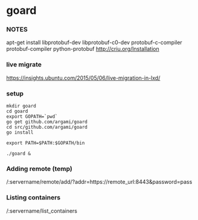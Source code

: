 # goard

### NOTES

apt-get install libprotobuf-dev libprotobuf-c0-dev protobuf-c-compiler protobuf-compiler python-protobuf
http://criu.org/Installation

### live migrate

https://insights.ubuntu.com/2015/05/06/live-migration-in-lxd/

### setup

```
mkdir goard
cd goard
export GOPATH=`pwd`
go get github.com/argami/goard
cd src/github.com/argami/goard
go install

export PATH=$PATH:$GOPATH/bin

./goard &
```

### Adding remote (temp)

/:servername/remote/add/?addr=https://remote_url:8443&password=pass

### Listing containers

/:servername/list_containers
